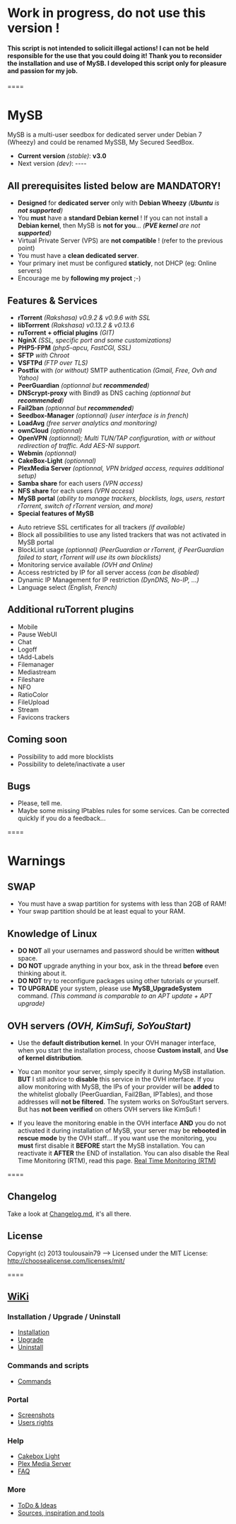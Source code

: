 # Work in progress, do not use this version !

#### This script is not intended to solicit illegal actions! I can not be held responsible for the use that you could doing it! Thank you to reconsider the installation and use of MySB. I developed this script only for pleasure and passion for my job.

====
# MySB
MySB is a multi-user seedbox for dedicated server under Debian 7 (Wheezy) and could be renamed MySSB, My Secured SeedBox.

* **Current version** _(stable)_: **v3.0**
* Next version _(dev)_: ----

## All prerequisites listed below are MANDATORY!

* **Designed** for **dedicated server** only with **Debian Wheezy** _(**Ubuntu** is **not supported**)_
* You **must** have a **standard Debian kernel** ! If you can not install a **Debian kernel**, then MySB is **not for you**... _(**PVE kernel** are not **supported**)_
* Virtual Private Server (VPS) are **not compatible** ! (refer to the previous point)
* You must have a **clean dedicated server**.
* Your primary inet must be configured **staticly**, not DHCP (eg: Online servers)
* Encourage me by **following my project** ;-)

## Features & Services
* **rTorrent** _(Rakshasa) v0.9.2 & v0.9.6 with SSL_
* **libTorrrent** _(Rakshasa) v0.13.2 & v0.13.6_
* **ruTorrent + official plugins** _(GIT)_
* **NginX** _(SSL, specific port and some customizations)_
* **PHP5-FPM** _(php5-apcu, FastCGI, SSL)_
* **SFTP** _with Chroot_
* **VSFTPd** _(FTP over TLS)_
* **Postfix** with _(or without)_ SMTP authentication _(Gmail, Free, Ovh and Yahoo)_
* **PeerGuardian** _(optionnal but **recommended**)_
* **DNScrypt-proxy** with Bind9 as DNS caching _(optionnal but **recommended**)_
* **Fail2ban** _(optionnal but **recommended**)_
* **Seedbox-Manager** _(optionnal) (user interface is in french)_
* **LoadAvg** _(free server analytics and monitoring)_
* **ownCloud** _(optionnal)_
* **OpenVPN** _(optionnal); Multi TUN/TAP configuration, with or without redirection of traffic. Add AES-NI support._
* **Webmin** _(optionnal)_
* **CakeBox-Light** _(optionnal)_
* **PlexMedia Server** _(optionnal, VPN bridged access, requires additional setup)_
* **Samba share** for each users _(VPN access)_
* **NFS share** for each users _(VPN access)_
* **MySB portal** (_ability to manage trackers, blocklists, logs, users, restart rTorrent, switch of rTorrent version, and more)_
* **Special features of MySB**
 + Auto retrieve SSL certificates for all trackers _(if available)_
 + Block all possibilities to use any listed trackers that was not activated in MySB portal
 + BlockList usage _(optionnal) (PeerGuardian or rTorrent, if PeerGuardian failed to start, rTorrent will use its own blocklists)_
 + Monitoring service available _(OVH and Online)_
 + Access restricted by IP for all server access _(can be disabled)_
 + Dynamic IP Management for IP restriction _(DynDNS, No-IP, ...)_
 + Language select _(English, French)_

## Additional ruTorrent plugins

* Mobile
* Pause WebUI
* Chat
* Logoff
* tAdd-Labels
* Filemanager
* Mediastream
* Fileshare
* NFO
* RatioColor
* FileUpload
* Stream
* Favicons trackers

## Coming soon

* Possibility to add more blocklists
* Possibility to delete/inactivate a user

## Bugs

* Please, tell me.
* Maybe some missing IPtables rules for some services. Can be corrected quickly if you do a feedback...

====
# Warnings
## SWAP
* You must have a swap partition for systems with less than 2GB of RAM!
* Your swap partition should be at least equal to your RAM.

## Knowledge of Linux
* **DO NOT** all your usernames and password should be written **without** space.
* **DO NOT** upgrade anything in your box, ask in the thread **before** even thinking about it.
* **DO NOT** try to reconfigure packages using other tutorials or yourself.
* **TO UPGRADE** your system, please use **MySB_UpgradeSystem** command. _(This command is comparable to an APT update + APT upgrade)_
	
## OVH servers	_(OVH, KimSufi, SoYouStart)_
* Use the **default distribution kernel**. In your OVH manager interface, when you start the installation process, choose **Custom install**, and **Use of kernel distribution**.

* You can monitor your server, simply specify it during MySB installation. **BUT** I still advice to **disable** this service in the OVH interface. If you allow monitoring with MySB, the IPs of your provider will be **added** to the whitelist globally (PeerGuardian, Fail2Ban, IPTables), and those addresses will **not be filtered**. The system works on SoYouStart servers. But has **not been verified** on others OVH servers like KimSufi !

* If you leave the monitoring enable in the OVH interface **AND** you do not activated it during installation of MySB, your server may be **rebooted in rescue mode** by the OVH staff... If you want use the monitoring, you **must** first disable it **BEFORE** start the MySB installation. You can reactivate it **AFTER** the END of installation. You can also disable the Real Time Monitoring (RTM), read this page. [Real Time Monitoring (RTM)](http://www.torrent-invites.com/showthread.php?t=39022)

====
## Changelog

Take a look at [Changelog.md](https://github.com/toulousain79/MySB/blob/v2.1/Changelog.md), it's all there.

## License

Copyright (c) 2013 toulousain79
--> Licensed under the MIT License: http://choosealicense.com/licenses/mit/

====
## [WiKi](https://github.com/toulousain79/MySB/wiki)
### Installation / Upgrade / Uninstall
* [Installation](https://github.com/toulousain79/MySB/wiki/Installation)
* [Upgrade](https://github.com/toulousain79/MySB/wiki/Upgrade)
* [Uninstall](https://github.com/toulousain79/MySB/wiki/Uninstall)

### Commands and scripts
* [Commands](https://github.com/toulousain79/MySB/wiki/Commands)

### Portal
* [Screenshots](https://github.com/toulousain79/MySB/wiki/%5BPortal%5D-Screenshots)
* [Users rights](https://github.com/toulousain79/MySB/wiki/%5BPortal%5D-Users-rights)

### Help
* [Cakebox Light](https://github.com/toulousain79/MySB/wiki/%5BHelp%5D-Cakebox-Light)
* [Plex Media Server](https://github.com/toulousain79/MySB/wiki/%5BHelp%5D-Plex-Media-Server)
* [FAQ](https://github.com/toulousain79/MySB/wiki/%5BHelp%5D-FAQ)

### More
* [ToDo & Ideas](https://github.com/toulousain79/MySB/wiki/%5BMore%5D-ToDo-&-Ideas)
* [Sources, inspiration and tools](https://github.com/toulousain79/MySB/wiki/%5BMore%5D-Sources-and-Tools)
